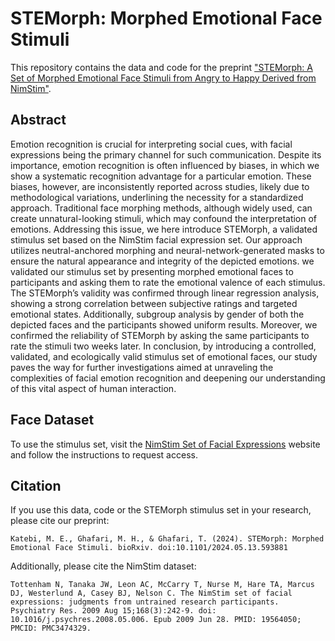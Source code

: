 # STEMorph: Morphed Emotional Face Stimuli

This repository contains the data and code for the preprint ["STEMorph: A Set of Morphed Emotional Face Stimuli from Angry to Happy Derived from NimStim"](https://doi.org/10.1101/2024.05.13.593881).

## Abstract

Emotion recognition is crucial for interpreting social cues, with facial expressions being the primary channel for such communication. Despite its importance, emotion recognition is often influenced by biases, in which we show a systematic recognition advantage for a particular emotion. These biases, however, are inconsistently reported across studies, likely due to methodological variations, underlining the necessity for a standardized approach. Traditional face morphing methods, although widely used, can create unnatural-looking stimuli, which may confound the interpretation of emotions. Addressing this issue, we here introduce STEMorph, a validated stimulus set based on the NimStim facial expression set. Our approach utilizes neutral-anchored morphing and neural-network-generated masks to ensure the natural appearance and integrity of the depicted emotions. we validated our stimulus set by presenting morphed emotional faces to participants and asking them to rate the emotional valence of each stimulus. The STEMorph’s validity was confirmed through linear regression analysis, showing a strong correlation between subjective ratings and targeted emotional states. Additionally, subgroup analysis by gender of both the depicted faces and the participants showed uniform results. Moreover, we confirmed the reliability of STEMorph by asking the same participants to rate the stimuli two weeks later. In conclusion, by introducing a controlled, validated, and ecologically valid stimulus set of emotional faces, our study paves the way for further investigations aimed at unraveling the complexities of facial emotion recognition and deepening our understanding of this vital aspect of human interaction.

## Face Dataset

To use the stimulus set, visit the [NimStim Set of Facial Expressions](https://danlab.psychology.columbia.edu/content/nimstim-set-facial-expressions) website and follow the instructions to request access.

## Citation

If you use this data, code or the STEMorph stimulus set in your research, please cite our preprint:

```
Katebi, M. E., Ghafari, M. H., & Ghafari, T. (2024). STEMorph: Morphed Emotional Face Stimuli. bioRxiv. doi:10.1101/2024.05.13.593881
```

Additionally, please cite the NimStim dataset:

```
Tottenham N, Tanaka JW, Leon AC, McCarry T, Nurse M, Hare TA, Marcus DJ, Westerlund A, Casey BJ, Nelson C. The NimStim set of facial expressions: judgments from untrained research participants. Psychiatry Res. 2009 Aug 15;168(3):242-9. doi: 10.1016/j.psychres.2008.05.006. Epub 2009 Jun 28. PMID: 19564050; PMCID: PMC3474329.
```
